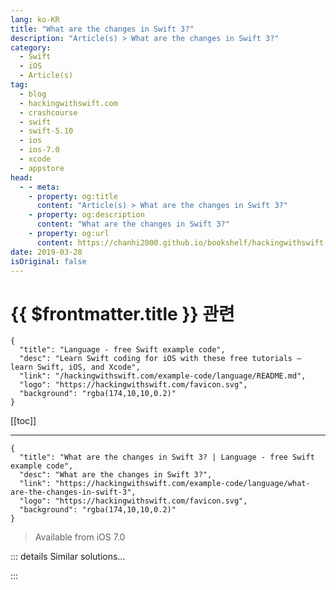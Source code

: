 ```yaml
---
lang: ko-KR
title: "What are the changes in Swift 3?"
description: "Article(s) > What are the changes in Swift 3?"
category:
  - Swift
  - iOS
  - Article(s)
tag: 
  - blog
  - hackingwithswift.com
  - crashcourse
  - swift
  - swift-5.10
  - ios
  - ios-7.0
  - xcode
  - appstore
head:
  - - meta:
    - property: og:title
      content: "Article(s) > What are the changes in Swift 3?"
    - property: og:description
      content: "What are the changes in Swift 3?"
    - property: og:url
      content: https://chanhi2000.github.io/bookshelf/hackingwithswift.com/example-code/language/what-are-the-changes-in-swift-3.html
date: 2019-03-28
isOriginal: false
---
```


# {{ $frontmatter.title }} 관련

```component VPCard
{
  "title": "Language - free Swift example code",
  "desc": "Learn Swift coding for iOS with these free tutorials – learn Swift, iOS, and Xcode",
  "link": "/hackingwithswift.com/example-code/language/README.md",
  "logo": "https://hackingwithswift.com/favicon.svg",
  "background": "rgba(174,10,10,0.2)"
}
```

[[toc]]

---

```component VPCard
{
  "title": "What are the changes in Swift 3? | Language - free Swift example code",
  "desc": "What are the changes in Swift 3?",
  "link": "https://hackingwithswift.com/example-code/language/what-are-the-changes-in-swift-3",
  "logo": "https://hackingwithswift.com/favicon.svg",
  "background": "rgba(174,10,10,0.2)"
}
```

> Available from iOS 7.0

<!-- TODO: 작성 -->

<!-- 
Swift 3.0 introduced the biggest changes to the language since it was released, and it’s 100% guaranteed to cause your current code to break unless you had written some extraordinarily trivial apps.

I went over the changes in more detail in my article <a href="https://www.hackingwithswift.com/swift3">What’s new in Swift 3.0?</a>, but here are the headline changes:

- All function parameters have labels unless you request otherwise.
<li>Needless or duplicated words in method names have been removed.
<li>UpperCamelCase has been replaced with lowerCamelCase for enums and properties.
<li>C functions from Core Graphics and GCD have been replaced with method syntax.
<li>Everything deprecated in Swift 2.2 has now been removed from the language.
<li>Closures are now considered to be non-escaping by default; if you need them to escape you need to use the new `@escaping` attribute.
<li>Key paths (for KVO) can now be specified using the `#keyPath` directive.
<li>Many Foundation types have been converted to structs; most have dropped their “NS” name prefix.
<li>Many closure parameters now have default values, so you don’t need to write `completion: nil` much any more.

-->

::: details Similar solutions…

<!--
/example-code/language/what-are-the-changes-in-swift-12">What are the changes in Swift 1.2? 
/example-code/language/what-are-the-changes-in-swift-20">What are the changes in Swift 2.0? 
/example-code/language/what-are-the-changes-in-swift-22">What are the changes in Swift 2.2? 
/example-code/uikit/how-to-animate-when-your-size-class-changes-willtransitionto">How to animate when your size class changes: willTransition(to:) 
/quick-start/swiftui/how-to-run-some-code-when-state-changes-using-onchange">How to run some code when state changes using onChange()</a>
-->

:::

